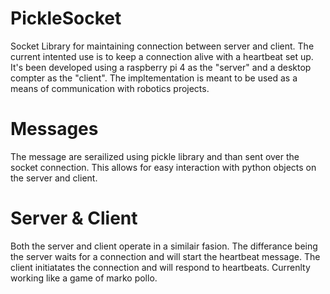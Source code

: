 # PickleSocket
Socket Library for maintaining connection between server and client. The current intented use is to keep a connection alive with a heartbeat set up. It's been developed using a raspberry pi 4 as the "server" and a desktop compter as the "client". The impltementation is meant to be used as a means of communication with robotics projects.

# Messages
The message are serailized using pickle library and than sent over the socket connection. This allows for easy interaction with python objects on the server and client.

# Server & Client
Both the server and client operate in a similair fasion. The differance being the server waits for a connection and will start the heartbeat message. The client initiatates the connection and will respond to heartbeats. Currenlty working like a game of marko pollo.
